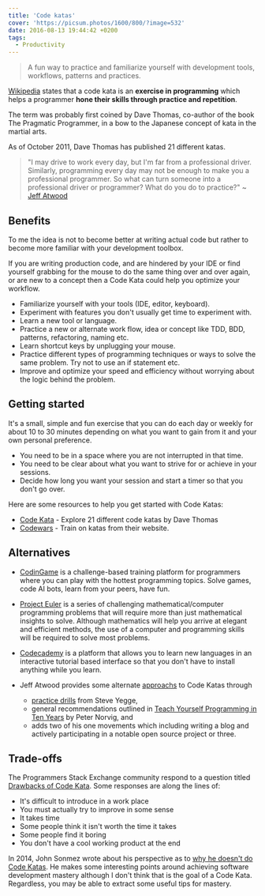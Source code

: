 ```yaml
---
title: 'Code katas'
cover: 'https://picsum.photos/1600/800/?image=532'
date: 2016-08-13 19:44:42 +0200
tags:
  - Productivity
---
```


> A fun way to practice and familiarize yourself with development tools,
> workflows, patterns and practices.

[Wikipedia](<https://en.wikipedia.org/wiki/Kata_(programming)>)
states that a code kata is an **exercise in programming** which helps
a programmer **hone their skills through practice and repetition**.

The term was probably first coined by Dave Thomas, co-author of the book
The Pragmatic Programmer, in a bow to the Japanese concept of kata in the
martial arts.

As of October 2011, Dave Thomas has published 21 different katas.

> "I may drive to work every day, but I'm far from a professional driver.
> Similarly, programming every day may not be enough to make you a professional
> programmer. So what can turn someone into a professional driver or
> programmer? What do you do to practice?" ~
> [Jeff Atwood](https://blog.codinghorror.com/the-ultimate-code-kata/)

## Benefits

To me the idea is not to become better at writing actual code but rather to
become more familiar with your development toolbox.

If you are writing production code, and are hindered by your IDE or find
yourself grabbing for the mouse to do the same thing over and over again, or
are new to a concept then a Code Kata could help you optimize your workflow.

- Familiarize yourself with your tools (IDE, editor, keyboard).
- Experiment with features you don't usually get time to experiment with.
- Learn a new tool or language.
- Practice a new or alternate work flow, idea or concept like TDD, BDD, patterns,
  refactoring, naming etc.
- Learn shortcut keys by unplugging your mouse.
- Practice different types of programming techniques or ways to solve the same
  problem. Try not to use an if statement etc.
- Improve and optimize your speed and efficiency without worrying about the
  logic behind the problem.

## Getting started

It's a small, simple and fun exercise that you can do each day or weekly for
about 10 to 30 minutes depending on what you want to gain from it and your own
personal preference.

- You need to be in a space where you are not interrupted in that time.
- You need to be clear about what you want to strive for or achieve in your
  sessions.
- Decide how long you want your session and start a timer so that you don't
  go over.

Here are some resources to help you get started with Code Katas:

- [Code Kata](http://codekata.com/) - Explore 21 different code katas by
  Dave Thomas
- [Codewars](https://www.codewars.com) - Train on katas from their website.

## Alternatives

- [CodinGame](https://www.codingame.com) is a challenge-based training
  platform for programmers where you can play with the hottest programming
  topics. Solve games, code AI bots, learn from your peers, have fun.

- [Project Euler](https://projecteuler.net/)
  is a series of challenging mathematical/computer programming problems that
  will require more than just mathematical insights to solve. Although mathematics
  will help you arrive at elegant and efficient methods, the use of a computer
  and programming skills will be required to solve most problems.

- [Codecademy](http://www.codecademy.com/) is a platform that allows you to
  learn new languages in an interactive tutorial based interface so that you
  don't have to install anything while you learn.

- Jeff Atwood provides some alternate [approachs](https://blog.codinghorror.com/the-ultimate-code-kata/)
  to Code Katas through
  - [practice drills](https://sites.google.com/site/steveyegge2/practicing-programming)
    from Steve Yegge,
  - general recommendations outlined in [Teach Yourself Programming in
    Ten Years](http://www.norvig.com/21-days.html) by Peter Norvig, and
  - adds two of his one movements which including writing a blog and actively
    participating in a notable open source project or three.

## Trade-offs

The Programmers Stack Exchange community respond to a question titled [Drawbacks
of Code Kata](http://programmers.stackexchange.com/questions/138479/drawbacks-of-code-kata).
Some responses are along the lines of:

- It's difficult to introduce in a work place
- You must actually try to improve in some sense
- It takes time
- Some people think it isn't worth the time it takes
- Some people find it boring
- You don't have a cool working product at the end

In 2014, John Sonmez wrote about his perspective as to [why he doesn't do
Code Katas](https://hackhands.com/dont-code-katas/). He makes some interesting
points around achieving software development mastery although I don't think
that is the goal of a Code Kata. Regardless, you may be able to extract some
useful tips for mastery.

